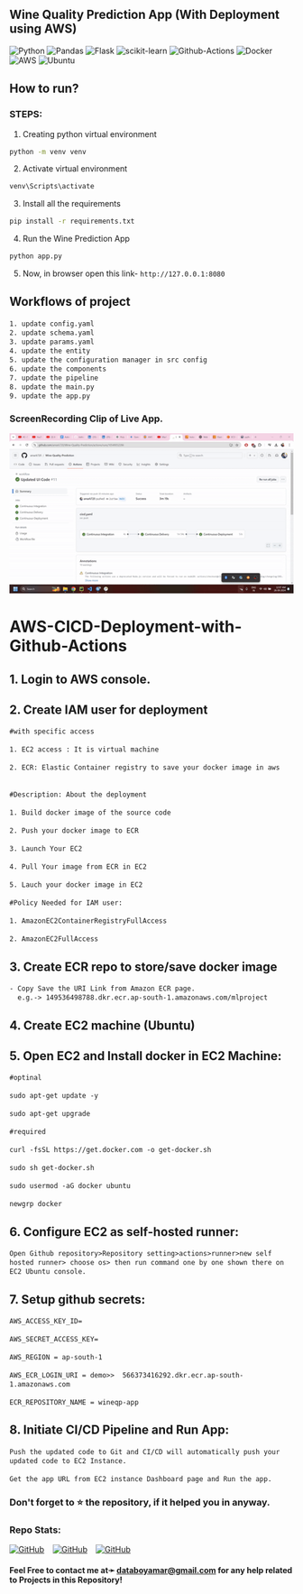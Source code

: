 ## Wine Quality Prediction App (With Deployment using AWS)
<img alt="Python" src="https://img.shields.io/badge/python%20-%2314354C.svg?&style=for-the-badge&logo=python&logoColor=white" /> <img alt="Pandas" src="https://img.shields.io/badge/pandas%20-%23150458.svg?&style=for-the-badge&logo=pandas&logoColor=white" /> <img alt="Flask" src="https://img.shields.io/badge/flask%20-%23000.svg?&style=for-the-badge&logo=flask&logoColor=white" /> <img alt="scikit-learn" src="https://img.shields.io/badge/scikit--learn-%23F7931E.svg?style=for-the-badge&logo=scikit-learn&logoColor=white" /> <img alt="Github-Actions" src="https://img.shields.io/badge/github%20actions-%232671E5.svg?style=for-the-badge&logo=githubactions&logoColor=white"/> <img alt="Docker" src="https://img.shields.io/badge/docker-%230db7ed.svg?style=for-the-badge&logo=docker&logoColor=white" /> <img alt="AWS" src="https://img.shields.io/badge/AWS%20-%23FF9900.svg?&style=for-the-badge&logo=amazon-aws&logoColor=white"/> <img alt="Ubuntu" src="https://img.shields.io/badge/Ubuntu-E95420?style=for-the-badge&logo=ubuntu&logoColor=white" /> 

## How to run?
### STEPS:

1. Creating python virtual environment
```bash
python -m venv venv
```
2. Activate virtual environment
```bash
venv\Scripts\activate
```
3. Install all the requirements
```bash
pip install -r requirements.txt
```
4. Run the Wine Prediction App
```bash
python app.py
```
5. Now, in browser open this link- `http://127.0.0.1:8080`

## Workflows of project

	1. update config.yaml
	2. update schema.yaml
	3. update params.yaml
	4. update the entity 
	5. update the configuration manager in src config
	6. update the components
	7. update the pipeline
	8. update the main.py
	9. update the app.py

### ScreenRecording Clip of Live App.
[![Demo Doccou alpha](https://github.com/amark720/Amar-kumar/blob/master/ScreenShots/Wine-Quality-Prediction.gif)](https://github.com/amark720/Amar-kumar/blob/master/ScreenShots/Wine-Quality-Prediction.gif)

# AWS-CICD-Deployment-with-Github-Actions

## 1. Login to AWS console.

## 2. Create IAM user for deployment

	#with specific access

	1. EC2 access : It is virtual machine

	2. ECR: Elastic Container registry to save your docker image in aws


	#Description: About the deployment

	1. Build docker image of the source code

	2. Push your docker image to ECR

	3. Launch Your EC2 

	4. Pull Your image from ECR in EC2

	5. Lauch your docker image in EC2

	#Policy Needed for IAM user:

	1. AmazonEC2ContainerRegistryFullAccess

	2. AmazonEC2FullAccess

	
## 3. Create ECR repo to store/save docker image
    - Copy Save the URI Link from Amazon ECR page. 
      e.g.-> 149536498788.dkr.ecr.ap-south-1.amazonaws.com/mlproject

	
## 4. Create EC2 machine (Ubuntu) 

## 5. Open EC2 and Install docker in EC2 Machine:
	
	
	#optinal

	sudo apt-get update -y

	sudo apt-get upgrade
	
	#required

	curl -fsSL https://get.docker.com -o get-docker.sh

	sudo sh get-docker.sh

	sudo usermod -aG docker ubuntu

	newgrp docker
	
## 6. Configure EC2 as self-hosted runner:
    Open Github repository>Repository setting>actions>runner>new self hosted runner> choose os> then run command one by one shown there on EC2 Ubuntu console.


## 7. Setup github secrets:

    AWS_ACCESS_KEY_ID=

    AWS_SECRET_ACCESS_KEY=

    AWS_REGION = ap-south-1

    AWS_ECR_LOGIN_URI = demo>>  566373416292.dkr.ecr.ap-south-1.amazonaws.com

    ECR_REPOSITORY_NAME = wineqp-app

## 8. Initiate CI/CD Pipeline and Run App:
    
    Push the updated code to Git and CI/CD will automatically push your updated code to EC2 Instance.

    Get the app URL from EC2 instance Dashboard page and Run the app.

### Don't forget to ⭐ the repository, if it helped you in anyway.<br>

### Repo Stats:
[![GitHub](https://img.shields.io/github/followers/amark720?style=social)](https://github.com/amark720)  &ensp;  [![GitHub](https://img.shields.io/github/stars/amark720/Data-Science-Projects?style=social)](https://github.com/amark720/Data-Science-Projects)  &ensp;  [![GitHub](https://img.shields.io/github/forks/amark720/Data-Science-Projects?style=social)](https://github.com/amark720/Data-Science-Projects)
#### Feel Free to contact me at➛ databoyamar@gmail.com for any help related to Projects in this Repository!
